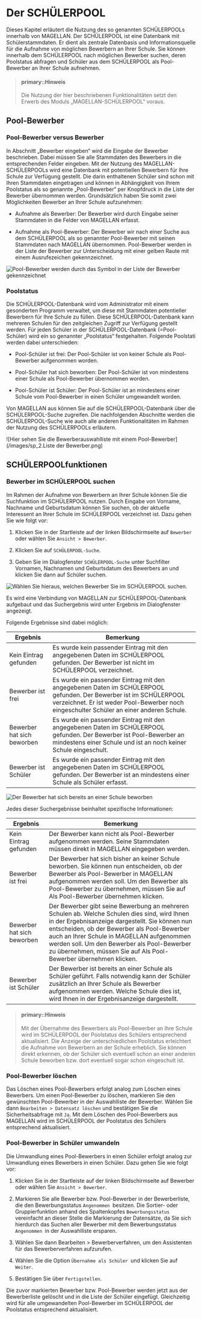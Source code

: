 # Der SCHÜLERPOOL

Dieses Kapitel erläutert die Nutzung des so genannten SCHÜLERPOOLs innerhalb von MAGELLAN. Der SCHÜLERPOOL ist eine Datenbank mit Schülerstammdaten. Er dient als zentrale Datenbasis und Informationsquelle für die Aufnahme von möglichen Bewerbern an Ihrer Schule. Sie können innerhalb dem SCHÜLERPOOL nach möglichen Bewerber suchen, deren Poolstatus abfragen und Schüler aus dem SCHÜLERPOOL als Pool-Bewerber an Ihrer Schule aufnehmen.

> #### primary::Hinweis
>
> Die Nutzung der hier beschriebenen Funktionalitäten setzt den Erwerb des Moduls „MAGELLAN-SCHÜLERPOOL“ voraus.

## Pool-Bewerber

### Pool-Bewerber versus Bewerber

In Abschnitt „Bewerber eingeben“ wird die Eingabe der Bewerber beschrieben. Dabei müssen Sie alle Stammdaten des Bewerbers in die entsprechenden Felder eingeben. Mit der Nutzung des MAGELLAN-SCHÜLERPOOLs wird eine Datenbank mit potentiellen Bewerbern für Ihre Schule zur Verfügung gestellt. Die darin enthaltenen Schüler sind schon mit Ihren Stammdaten eingetragen und können in Abhängigkeit von Ihrem Poolstatus als so genannte „Pool-Bewerber“ per Knopfdruck in die Liste der Bewerber übernommen werden. Grundsätzlich haben Sie somit zwei Möglichkeiten Bewerber an Ihrer Schule aufzunehmen:

* Aufnahme als Bewerber: Der Bewerber wird durch Eingabe seiner Stammdaten in die Felder von MAGELLAN erfasst.

* Aufnahme als Pool-Bewerber: Der Bewerber wir nach einer Suche aus dem SCHÜLERPOOL als so genannter Pool-Bewerber mit seinen Stammdaten nach MAGELLAN übernommen. Pool-Bewerber werden in der Liste der Bewerber zur Unterscheidung mit einer gelben Raute mit einem Ausrufezeichen gekennzeichnet.


![Pool-Bewerber werden durch das Symbol in der Liste der Bewerber gekennzeichnet](/images/sp_1.symbol.png)



### Poolstatus

Die SCHÜLERPOOL-Datenbank wird vom Administrator mit einem gesonderten Programm verwaltet, um diese mit Stammdaten potentieller Bewerbern für Ihre Schule zu füllen. Diese SCHÜLERPOOL-Datenbank kann mehreren Schulen für den zeitgleichen Zugriff zur Verfügung gestellt werden. Für jeden Schüler in der SCHÜLERPOOL-Datenbank (=Pool-Schüler) wird ein so genannter „Poolstatus“ festgehalten. Folgende Poolstati werden dabei unterschieden:

* Pool-Schüler ist frei: Der Pool-Schüler ist von keiner Schule als Pool-Bewerber aufgenommen worden.

* Pool-Schüler hat sich beworben: Der Pool-Schüler ist von mindestens einer Schule als Pool-Bewerber übernommen worden.

* Pool-Schüler ist Schüler: Der Pool-Schüler ist an mindestens einer Schule vom Pool-Bewerber in einen Schüler umgewandelt worden.

Von MAGELLAN aus können Sie auf die SCHÜLERPOOL-Datenbank über die SCHÜLERPOOL-Suche zugreifen. Die nachfolgenden Abschnitte werden die SCHÜLERPOOL-Suche wie auch alle anderen Funktionalitäten im Rahmen der Nutzung des SCHÜLERPOOLs erläutern.

![Hier sehen Sie die Bewerberauswahlliste mit einem Pool-Bewerber](/images/sp_2.Liste der Bewerber.png)

## SCHÜLERPOOLfunktionen

### Bewerber im SCHÜLERPOOL suchen

Im Rahmen der Aufnahme von Bewerbern an Ihrer Schule können Sie die Suchfunktion im SCHÜLERPOOL nutzen. Durch Eingabe von Vorname, Nachname und Geburtsdatum können Sie suchen, ob der aktuelle Interessent an Ihrer Schule im SCHÜLERPOOL verzeichnet ist. Dazu gehen Sie wie folgt vor:

1. Klicken Sie in der Startleiste auf der linken Bildschirmseite auf `Bewerber` oder wählen Sie `Ansicht > Bewerber`.

2. Klicken Sie auf `SCHÜLERPOOL-Suche`.

3. Geben Sie im Dialogfenster `SCHÜLERPOOL-Suche` unter Suchfilter Vornamen, Nachnamen und Geburtsdatum des Bewerbers an und klicken Sie dann auf Schüler suchen.

![Wählen Sie hieraus, welchen Bewerber Sie im SCHÜLERPOOL suchen.](/images/sp_3.Suche.png)


Es wird eine Verbindung von MAGELLAN zur SCHÜLERPOOL-Datenbank aufgebaut und das Suchergebnis wird unter Ergebnis im Dialogfenster angezeigt.

Folgende Ergebnisse sind dabei möglich:

Ergebnis|Bemerkung
--|--
Kein Eintrag gefunden|Es wurde kein passender Eintrag mit den angegebenen Daten im SCHÜLERPOOL gefunden. Der Bewerber ist nicht im SCHÜLERPOOL verzeichnet.
Bewerber ist frei| Es wurde ein passender Eintrag mit den angegebenen Daten im SCHÜLERPOOL gefunden. Der Bewerber ist im SCHÜLERPOOL verzeichnet. Er ist weder Pool-Bewerber noch eingeschulter Schüler an einer anderen Schule.
Bewerber hat sich beworben|Es wurde ein passender Eintrag mit den angegebenen Daten im SCHÜLERPOOL gefunden. Der Bewerber ist Pool-Bewerber an mindestens einer Schule und ist an noch keiner Schule eingeschult.
Bewerber ist Schüler|Es wurde ein passender Eintrag mit den angegebenen Daten im SCHÜLERPOOL gefunden. Der Bewerber ist an mindestens einer Schule als Schüler erfasst.

![Der Bewerber hat sich bereits an einer Schule beworben](/images/sp_4.Suche.png)

Jedes dieser Suchergebnisse beinhaltet spezifische Informationen:

Ergebnis|Bemerkung
--|--
Kein Eintrag gefunden|Der Bewerber kann nicht als Pool-Bewerber aufgenommen werden. Seine Stammdaten müssen direkt in MAGELLAN eingegeben werden.
Bewerber ist frei|Der Bewerber hat sich bisher an keiner Schule beworben. Sie können nun entscheiden, ob der Bewerber als Pool-Bewerber in MAGELLAN aufgenommen werden soll. Um den Bewerber als Pool-Bewerber zu übernehmen, müssen Sie auf Als Pool-Bewerber übernehmen klicken.
Bewerber hat sich beworben|Der Bewerber gibt seine Bewerbung an mehreren Schulen ab. Welche Schulen dies sind, wird Ihnen in der Ergebnisanzeige dargestellt. Sie können nun entscheiden, ob der Bewerber als Pool-Bewerber auch an Ihrer Schule in MAGELLAN aufgenommen werden soll. Um den Bewerber als Pool-Bewerber zu übernehmen, müssen Sie auf Als Pool-Bewerber übernehmen klicken.
Bewerber ist Schüler|Der Bewerber ist bereits an einer Schule als Schüler geführt. Falls notwendig kann der Schüler zusätzlich an Ihrer Schule als Bewerber aufgenommen werden. Welche Schule dies ist, wird Ihnen in der Ergebnisanzeige dargestellt.

> #### primary::Hinweis
>
> Mit der Übernahme des Bewerbers als Pool-Bewerber an Ihre Schule wird im SCHÜLERPOOL der Poolstatus des Schülers entsprechend aktualisiert. Die Anzeige der unterschiedlichen Poolstatus erleichtert die Aufnahme von Bewerbern an der Schule erheblich. Sie können direkt erkennen, ob der Schüler sich eventuell schon an einer anderen Schule beworben bzw. dort eventuell sogar schon eingeschult ist.

### Pool-Bewerber löschen

Das Löschen eines Pool-Bewerbers erfolgt analog zum Löschen eines Bewerbers. Um einen Pool-Bewerber zu löschen, markieren Sie den gewünschten Pool-Bewerber in der Auswahlliste der Bewerber. Wählen Sie dann `Bearbeiten > Datensatz löschen` und bestätigen Sie die Sicherheitsabfrage mit `Ja`. Mit dem Löschen des Pool-Bewerbers aus MAGELLAN wird im SCHÜLERPOOL der Poolstatus des Schülers entsprechend aktualisiert.

### Pool-Bewerber in Schüler umwandeln

Die Umwandlung eines Pool-Bewerbers in einen Schüler erfolgt analog zur Umwandlung eines Bewerbers in einen Schüler. Dazu gehen Sie wie folgt vor:

1. Klicken Sie in der Startleiste auf der linken Bildschirmseite auf Bewerber oder wählen Sie `Ansicht > Bewerber`.

2. Markieren Sie alle Bewerber bzw. Pool-Bewerber in der Bewerberliste, die den Bewerbungsstatus `Angenommen `besitzen. Die Sortier- oder Gruppierfunktion anhand des Spaltenkopfes `Bewerbungsstatus` vereinfacht an dieser Stelle die Markierung der Datensätze, da Sie sich hierdurch das Suchen aller Bewerber mit dem Bewerbungsstatus `Angenommen `in der Auswahlliste ersparen.

3. Wählen Sie dann Bearbeiten > Bewerberverfahren, um den Assistenten für das Bewerberverfahren aufzurufen.

4. Wählen Sie die Option `Übernahme als Schüler `und klicken Sie auf `Weiter`.

5. Bestätigen Sie über `Fertigstellen`.

Die zuvor markierten Bewerber bzw. Pool-Bewerber werden jetzt aus der Bewerberliste gelöscht und in die Liste der Schüler eingefügt. Gleichzeitig wird für alle umgewandelten Pool-Bewerber im SCHÜLERPOOL der Poolstatus entsprechend aktualisiert.